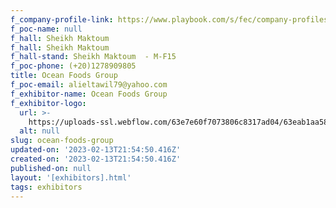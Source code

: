 ```yaml
---
f_company-profile-link: https://www.playbook.com/s/fec/company-profiles
f_poc-name: null
f_hall: Sheikh Maktoum
f_hall: Sheikh Maktoum
f_hall-stand: Sheikh Maktoum  - M-F15
f_poc-phone: (+20)1278909805
title: Ocean Foods Group
f_poc-email: alieltawil79@yahoo.com
f_exhibitor-name: Ocean Foods Group
f_exhibitor-logo:
  url: >-
    https://uploads-ssl.webflow.com/63e7e60f7073806c8317ad04/63eab1aa58fc7b5a13b889f6_NmEzOQ.jpeg
  alt: null
slug: ocean-foods-group
updated-on: '2023-02-13T21:54:50.416Z'
created-on: '2023-02-13T21:54:50.416Z'
published-on: null
layout: '[exhibitors].html'
tags: exhibitors
---
```



